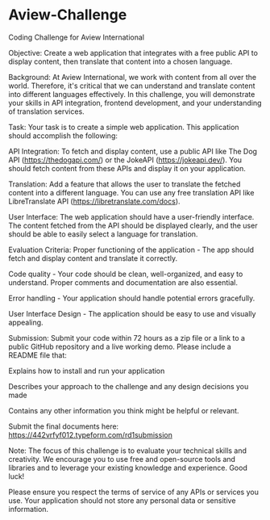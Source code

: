 # Aview-Challenge

Coding Challenge for Aview International

Objective: Create a web application that integrates with a free public API to display content, then translate that content into a chosen language.

Background: At Aview International, we work with content from all over the world. Therefore, it's critical that we can understand and translate content into different languages effectively. In this challenge, you will demonstrate your skills in API integration, frontend development, and your understanding of translation services.

Task: Your task is to create a simple web application. This application should accomplish the following:

API Integration: To fetch and display content, use a public API like The Dog API (https://thedogapi.com/) or the JokeAPI (https://jokeapi.dev/). You should fetch content from these APIs and display it on your application.

Translation: Add a feature that allows the user to translate the fetched content into a different language. You can use any free translation API like LibreTranslate API (https://libretranslate.com/docs).

User Interface: The web application should have a user-friendly interface. The content fetched from the API should be displayed clearly, and the user should be able to easily select a language for translation.

Evaluation Criteria:
Proper functioning of the application - The app should fetch and display content and translate it correctly.

Code quality - Your code should be clean, well-organized, and easy to understand. Proper comments and documentation are also essential.

Error handling - Your application should handle potential errors gracefully.

User Interface Design - The application should be easy to use and visually appealing.

Submission:
Submit your code within 72 hours as a zip file or a link to a public GitHub repository and a live working demo. Please include a README file that:

Explains how to install and run your application

Describes your approach to the challenge and any design decisions you made

Contains any other information you think might be helpful or relevant.

Submit the final documents here: https://442vrfyf012.typeform.com/rd1submission

Note: The focus of this challenge is to evaluate your technical skills and creativity. We encourage you to use free and open-source tools and libraries and to leverage your existing knowledge and experience. Good luck!

Please ensure you respect the terms of service of any APIs or services you use. Your application should not store any personal data or sensitive information.

